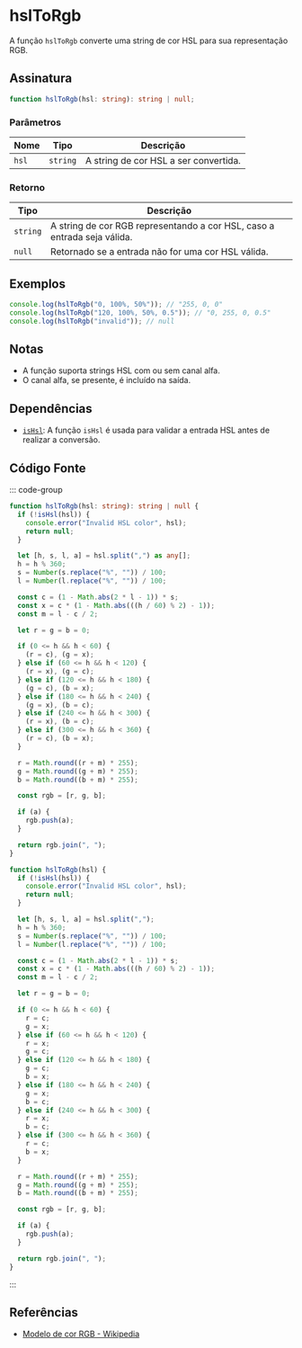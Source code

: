 # hslToRgb

A função `hslToRgb` converte uma string de cor HSL para sua representação RGB.

## Assinatura

```typescript
function hslToRgb(hsl: string): string | null;
```

### Parâmetros

| Nome  | Tipo    | Descrição                                         |
|-------|---------|---------------------------------------------------|
| `hsl` | `string`| A string de cor HSL a ser convertida.             |

### Retorno

| Tipo   | Descrição                                           |
|--------|-----------------------------------------------------|
| `string` | A string de cor RGB representando a cor HSL, caso a entrada seja válida. |
| `null`  | Retornado se a entrada não for uma cor HSL válida. |

## Exemplos

```typescript
console.log(hslToRgb("0, 100%, 50%")); // "255, 0, 0"
console.log(hslToRgb("120, 100%, 50%, 0.5")); // "0, 255, 0, 0.5"
console.log(hslToRgb("invalid")); // null
```

## Notas

- A função suporta strings HSL com ou sem canal alfa.
- O canal alfa, se presente, é incluído na saída.

## Dependências

- [`isHsl`](./isHsl.md): A função `isHsl` é usada para validar a entrada HSL antes de realizar a conversão.

## Código Fonte

::: code-group
```typescript
function hslToRgb(hsl: string): string | null {
  if (!isHsl(hsl)) {
    console.error("Invalid HSL color", hsl);
    return null;
  }

  let [h, s, l, a] = hsl.split(",") as any[];
  h = h % 360;
  s = Number(s.replace("%", "")) / 100;
  l = Number(l.replace("%", "")) / 100;

  const c = (1 - Math.abs(2 * l - 1)) * s;
  const x = c * (1 - Math.abs(((h / 60) % 2) - 1));
  const m = l - c / 2;

  let r = g = b = 0;

  if (0 <= h && h < 60) {
    (r = c), (g = x);
  } else if (60 <= h && h < 120) {
    (r = x), (g = c);
  } else if (120 <= h && h < 180) {
    (g = c), (b = x);
  } else if (180 <= h && h < 240) {
    (g = x), (b = c);
  } else if (240 <= h && h < 300) {
    (r = x), (b = c);
  } else if (300 <= h && h < 360) {
    (r = c), (b = x);
  }

  r = Math.round((r + m) * 255);
  g = Math.round((g + m) * 255);
  b = Math.round((b + m) * 255);

  const rgb = [r, g, b];

  if (a) {
    rgb.push(a);
  }

  return rgb.join(", ");
}
```

```javascript
function hslToRgb(hsl) {
  if (!isHsl(hsl)) {
    console.error("Invalid HSL color", hsl);
    return null;
  }

  let [h, s, l, a] = hsl.split(",");
  h = h % 360;
  s = Number(s.replace("%", "")) / 100;
  l = Number(l.replace("%", "")) / 100;

  const c = (1 - Math.abs(2 * l - 1)) * s;
  const x = c * (1 - Math.abs(((h / 60) % 2) - 1));
  const m = l - c / 2;

  let r = g = b = 0;

  if (0 <= h && h < 60) {
    r = c;
    g = x;
  } else if (60 <= h && h < 120) {
    r = x;
    g = c;
  } else if (120 <= h && h < 180) {
    g = c;
    b = x;
  } else if (180 <= h && h < 240) {
    g = x;
    b = c;
  } else if (240 <= h && h < 300) {
    r = x;
    b = c;
  } else if (300 <= h && h < 360) {
    r = c;
    b = x;
  }

  r = Math.round((r + m) * 255);
  g = Math.round((g + m) * 255);
  b = Math.round((b + m) * 255);

  const rgb = [r, g, b];

  if (a) {
    rgb.push(a);
  }

  return rgb.join(", ");
}
```
:::

## Referências

- [Modelo de cor RGB - Wikipedia](https://pt.wikipedia.org/wiki/RGB)